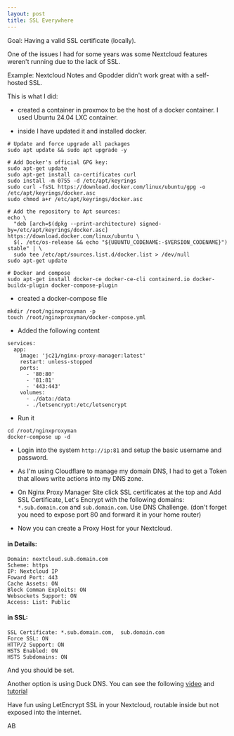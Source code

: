 ```yaml
---
layout: post
title: SSL Everywhere
---
```


Goal: Having a valid SSL certificate (locally).

One of the issues I had for some years was some Nextcloud features weren't running due to the lack of SSL.

Example: Nextcloud Notes and Gpodder didn't work great with a self-hosted SSL.

This is what I did:

- created a container in proxmox to be the host of a docker container. I used Ubuntu 24.04 LXC container.

- inside I have updated it and installed docker.
  
```
# Update and force upgrade all packages
sudo apt update && sudo apt upgrade -y

# Add Docker's official GPG key:
sudo apt-get update
sudo apt-get install ca-certificates curl
sudo install -m 0755 -d /etc/apt/keyrings
sudo curl -fsSL https://download.docker.com/linux/ubuntu/gpg -o /etc/apt/keyrings/docker.asc
sudo chmod a+r /etc/apt/keyrings/docker.asc

# Add the repository to Apt sources:
echo \
  "deb [arch=$(dpkg --print-architecture) signed-by=/etc/apt/keyrings/docker.asc] https://download.docker.com/linux/ubuntu \
  $(. /etc/os-release && echo "${UBUNTU_CODENAME:-$VERSION_CODENAME}") stable" | \
  sudo tee /etc/apt/sources.list.d/docker.list > /dev/null
sudo apt-get update

# Docker and compose
sudo apt-get install docker-ce docker-ce-cli containerd.io docker-buildx-plugin docker-compose-plugin

```

- created a docker-compose file

```
mkdir /root/nginxproxyman -p
touch /root/nginxproxyman/docker-compose.yml
```

- Added the following content

```
services:
  app:
    image: 'jc21/nginx-proxy-manager:latest'
    restart: unless-stopped
    ports:
      - '80:80'
      - '81:81'
      - '443:443'
    volumes:
      - ./data:/data
      - ./letsencrypt:/etc/letsencrypt
```

- Run it

```
cd /root/nginxproxyman
docker-compose up -d
```

- Login into the system `http://ip:81` and setup the basic username and password.
  
- As I'm using Cloudflare to manage my domain DNS, I had to get a Token that allows write actions into my DNS zone.

- On Nginx Proxy Manager Site click SSL certificates at the top and Add SSL Certificate, Let's Encrypt with the following domains: `*.sub.domain.com` and `sub.domain.com`. Use DNS Challenge. (don't forget you need to expose port 80 and forward it in your home router)

- Now you can create a Proxy Host for your Nextcloud.

#### in Details:
```
Domain: nextcloud.sub.domain.com
Scheme: https
IP: Nextcloud IP
Foward Port: 443
Cache Assets: ON
Block Comman Exploits: ON
Websockets Support: ON
Access: List: Public
```

#### in SSL:
```
SSL Certificate: *.sub.domain.com,  sub.domain.com
Force SSL: ON
HTTP/2 Support: ON
HSTS Enabled: ON
HSTS Subdomains: ON
```

And you should be set.

Another option is using Duck DNS. You can see the following [video](https://www.youtube.com/embed/DjKom4B4USo?si=2mTOOYuxy4Zwk7-l) and [tutorial](https://www.learntohomelab.com/homelabseries/EP26_nginxproxymanagerssl/)


Have fun using LetEncrypt SSL in your Nextcloud, routable inside but not exposed into the internet.

AB